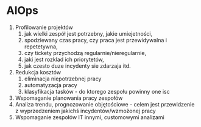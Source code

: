 # AIOps

1. Profilowanie projektów
	1. jak wielki zespół jest potrzebny, jakie umiejetności, 
	2. spodziewany czas pracy, czy praca jest przewidywalna i repetetywna, 
	3. czy tickety przychodzą regularnie/nieregularnie, 
	4. jaki jest rozklad ich priorytetów, 
	5. jak czesto duze incydenty sie zdarzaja itd.
2. Redukcja kosztów
	1. eliminacja niepotrzebnej pracy 
	2. automatyzacja pracy
	3. klasyfikacja tasków - do ktorego zespołu powinny one isc
3. Wspomaganie planowania pracy zespołów
4. Analiza trendu, prognozowanie objętościowe - celem jest przewidzenie z wyprzedzeniem jakichś incydentów/wzmożonej pracy
5. Wspomaganie zespołów IT innymi, customowymi analizami